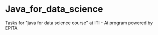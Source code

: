 # Java_for_data_science
Tasks for "java for data science course" at ITI - Ai program powered by EPITA
